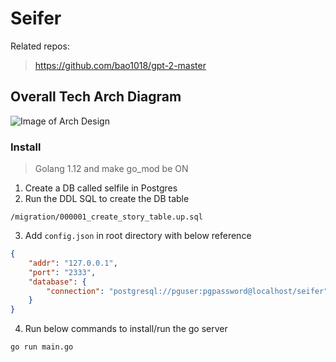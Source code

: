 # Seifer 

Related repos:
> https://github.com/bao1018/gpt-2-master

## Overall Tech Arch Diagram

![Image of Arch Design](https://i.imgur.com/I1Y3GiG.png)

### Install
> Golang 1.12 and make go_mod be ON

1. Create a DB called selfile in Postgres
2. Run the DDL SQL to create the DB table
```
/migration/000001_create_story_table.up.sql
```
3. Add `config.json` in root directory with below reference
```json
{
    "addr": "127.0.0.1",
    "port": "2333",
    "database": {
        "connection": "postgresql://pguser:pgpassword@localhost/seifer"
    }
}
```
4. Run below commands to install/run the go server
```shell
go run main.go
```




